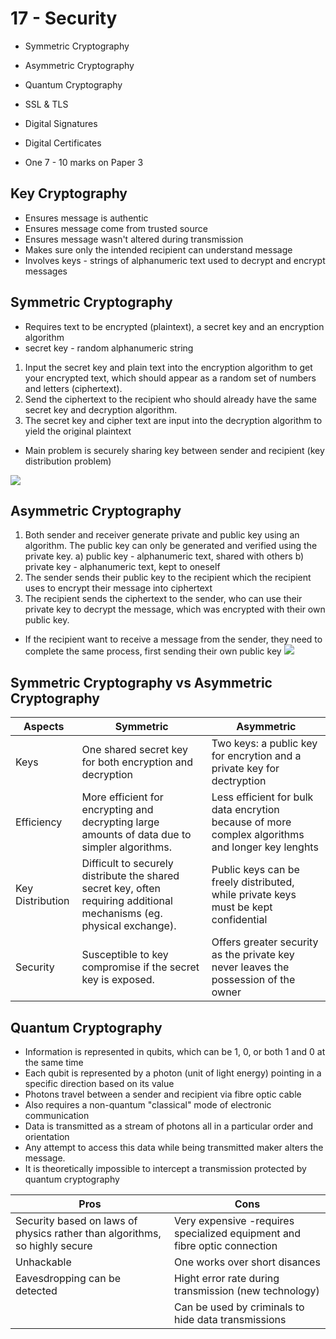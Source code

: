 # 17 - Security
- Symmetric Cryptography
- Asymmetric Cryptography
- Quantum Cryptography
- SSL & TLS
- Digital Signatures
- Digital Certificates

- One 7 - 10 marks on Paper 3

## Key Cryptography
- Ensures message is authentic
- Ensures message come from trusted source
- Ensures message wasn't altered during transmission
- Makes sure only the intended recipient can understand message
- Involves keys - strings of alphanumeric text used to decrypt and encrypt messages

## Symmetric Cryptography
- Requires text to be encrypted (plaintext), a secret key and an encryption algorithm
- secret key - random alphanumeric string

1) Input the secret key and plain text into the encryption algorithm to get your encrypted text, which should appear as a random set of numbers and letters (ciphertext).
2) Send the ciphertext to the recipient who should already have the same secret key and decryption algorithm.
3) The secret key and cipher text are input into the decryption algorithm to yield the original plaintext

- Main problem is securely sharing key between sender and recipient (key distribution problem)

![](Assets/Pasted%20image%2020250823011126.png)

## Asymmetric Cryptography
1) Both sender and receiver generate private and public key using an algorithm. The public key can only be generated and verified using the private key.
	a) public key - alphanumeric text, shared with others
	b) private key - alphanumeric text, kept to oneself
2) The sender sends their public key to the recipient which the recipient uses to encrypt their message into ciphertext
3) The recipient sends the ciphertext to the sender, who can use their private key to decrypt the message, which was encrypted with their own public key.
- If the recipient want to receive a message from the sender, they need to complete the same process, first sending their own public key
![](Assets/Pasted%20image%2020250823012153.png)

## Symmetric Cryptography vs Asymmetric Cryptography

| Aspects          | Symmetric                                                                                                              | Asymmetric                                                                                       |
| ---------------- | ---------------------------------------------------------------------------------------------------------------------- | ------------------------------------------------------------------------------------------------ |
| Keys             | One shared secret key for both encryption and decryption                                                               | Two keys: a public key for encrytion and a private key for dectryption                           |
| Efficiency       | More efficient for encrypting and decrypting large amounts of data due to simpler algorithms.                          | Less efficient for bulk data encrytion because of more complex algorithms and longer key lenghts |
| Key Distribution | Difficult to securely distribute the shared secret key, often requiring additional mechanisms (eg. physical exchange). | Public keys can be freely distributed, while private keys must be kept confidential              |
| Security         | Susceptible to key compromise if the secret key is exposed.                                                            | Offers greater security as the private key never leaves the possession of the owner              |

## Quantum Cryptography
- Information is represented in qubits, which can be 1, 0, or both 1 and 0 at the same time
- Each qubit is represented by a photon (unit of light energy) pointing in a specific direction based on its value
- Photons travel between a sender and recipient via fibre optic cable
- Also requires a non-quantum "classical" mode of electronic communication
- Data is transmitted as a stream of photons all in a particular order and orientation
- Any attempt to access this data while being transmitted maker alters the message.
- It is theoretically impossible to intercept a transmission protected by quantum cryptography

| Pros                                                                       | Cons                                                                      |
| -------------------------------------------------------------------------- | ------------------------------------------------------------------------- |
| Security based on laws of physics rather than algorithms, so highly secure | Very expensive -requires specialized equipment and fibre optic connection |
| Unhackable                                                                 | One works over short disances                                             |
| Eavesdropping can be detected                                              | Hight error rate during transmission (new technology)                     |
|                                                                            | Can be used by criminals to hide data transmissions                       |
